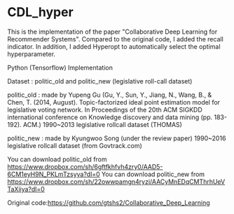 # CDL_hyper
This is the implementation of the paper "Collaborative Deep Learning for Recommender Systems". 
Compared to the original code, I added the recall indicator. In addition, I added Hyperopt to automatically select the optimal hyperparameter.

Python (Tensorflow) Implementation

Dataset : politic_old and politic_new (legislative roll-call dataset)

politic_old : made by Yupeng Gu (Gu, Y., Sun, Y., Jiang, N., Wang, B., & Chen, T. (2014, August). Topic-factorized ideal point estimation model for legislative voting network. In Proceedings of the 20th ACM SIGKDD international conference on Knowledge discovery and data mining (pp. 183-192). ACM.) 1990~2013 legislative rollcall dataset (THOMAS)

politic_new : made by Kyungwoo Song (under the review paper) 1990~2016 legislative rollcall dataset (from Govtrack.com)

You can download politic_old from https://www.dropbox.com/sh/6gftfkhfvh4zry0/AAD5-6CM1eyH9N_PKLmTzsyya?dl=0 You can download politic_new from https://www.dropbox.com/sh/22owwpamgn4ryzj/AACyMnEDqCMThrhUeVTaXiiya?dl=0

Original code:https://github.com/gtshs2/Collaborative_Deep_Learning
